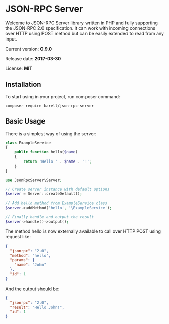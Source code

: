 # JSON-RPC Server

Welcome to JSON-RPC Server library written in PHP and fully supporting the
JSON-RPC 2.0 specification. It can work with incoming connections over HTTP using POST method but 
can be easily extended to read from any input.

Current version: **0.9.0** 

Release date: **2017-03-30**

License: **MIT**

## Installation

To start using in your project, run composer command:
```
composer require barell/json-rpc-server
```

## Basic Usage

There is a simplest way of using the server:

```php
class ExampleService
{
    public function hello($name)
    {
        return 'Hello ' . $name . '!';
    }
}

use JsonRpcServer\Server;

// Create server instance with default options
$server = Server::createDefault();

// Add hello method from ExampleService class
$server->addMethod('hello', '\ExampleService');

// Finally handle and output the result
$server->handle()->output();
```
The method hello is now externally available to call over HTTP POST using request like:
```json
{
  "jsonrpc": "2.0",
  "method": "hello",
  "params": {
    "name": "John"
  },
  "id": 1
}
```
And the output should be:
```json
{
  "jsonrpc": "2.0",
  "result": "Hello John!",
  "id": 1
}
```
